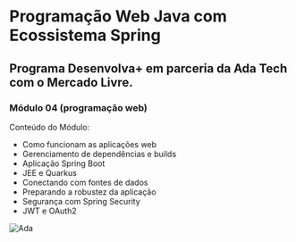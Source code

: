 # Programação Web Java com Ecossistema Spring
## Programa Desenvolva+ em parceria da Ada Tech com o Mercado Livre.
### Módulo 04 (programação web)

Conteúdo do Módulo:
- Como funcionam as aplicações web
- Gerenciamento de dependências e builds
- Aplicação Spring Boot
- JEE e Quarkus
- Conectando com fontes de dados
- Preparando a robustez da aplicação
- Segurança com Spring Security
- JWT e OAuth2

![Ada](https://noticiasconcursos.com.br/wp-content/uploads/2023/02/noticiasconcursos.com.br-thumb-ada.png)
